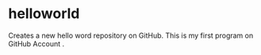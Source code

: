 # helloworld
Creates a new hello word repository on GitHub.
This is my first program on GitHub Account .
